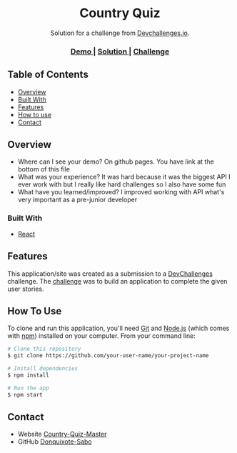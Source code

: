<h1 align="center">Country Quiz</h1>

<div align="center">
   Solution for a challenge from  <a href="http://devchallenges.io" target="_blank">Devchallenges.io</a>.
</div>

<div align="center">
  <h3>
    <a href="https://donquixotesabo.github.io/Country-Quiz-Master/">
      Demo
    </a>
    <span> | </span>
    <a href="https://github.com/DonquixoteSabo/Country-Quiz-Master">
      Solution
    </a>
    <span> | </span>
    <a href="https://devchallenges.io/challenges/Bu3G2irnaXmfwQ8sZkw8">
      Challenge
    </a>
  </h3>
</div>


## Table of Contents

- [Overview](#overview)
- [Built With](#built-with)
- [Features](#features)
- [How to use](#how-to-use)
- [Contact](#contact)

## Overview

- Where can I see your demo?
On github pages. You have link at the bottom of this file
- What was your experience?
It was hard because it was the biggest API I ever work with but I really like hard challenges so I also have some fun
- What have you learned/improved?
I improved working with API what's very important as a pre-junior developer

### Built With

- [React](https://reactjs.org/)

## Features

This application/site was created as a submission to a [DevChallenges](https://devchallenges.io/challenges) challenge. The [challenge](https://devchallenges.io/challenges/ohgVTyJCbm5OZyTB2gNY) was to build an application to complete the given user stories.

## How To Use

To clone and run this application, you'll need [Git](https://git-scm.com) and [Node.js](https://nodejs.org/en/download/) (which comes with [npm](http://npmjs.com)) installed on your computer. From your command line:

```bash
# Clone this repository
$ git clone https://github.com/your-user-name/your-project-name

# Install dependencies
$ npm install

# Run the app
$ npm start
```

## Contact

- Website [Country-Quiz-Master](https://donquixotesabo.github.io/Country-Quiz-Master/)
- GitHub [Donquixote-Sabo](https://github.com/DonquixoteSabo)
